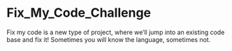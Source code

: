 # Fix_My_Code_Challenge

Fix my code is a new type of project, where we’ll jump into an existing code base and fix it!
Sometimes you will know the language, sometimes not.
